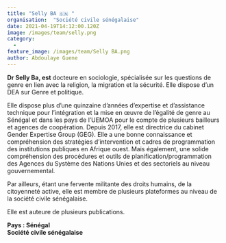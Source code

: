 ```yaml
---
title: "Selly BA 🇸🇳 "
organisation:  "Société civile sénégalaise"
date: 2021-04-19T14:12:00.120Z
image: /images/team/selly.png
category:
  - 
feature_image: /images/team/Selly BA.png
author: Abdoulaye Guene
---
```

**Dr Selly Ba, est** docteure en sociologie, spécialisée sur les questions de genre en lien avec la religion, la migration et la sécurité. Elle dispose d’un DEA sur Genre et politique.

Elle dispose plus d’une quinzaine d’années d’expertise et d’assistance technique pour l’intégration et la mise en œuvre de l’égalité de genre au Sénégal et dans les pays de l’UEMOA pour le compte de plusieurs bailleurs et agences de coopération. Depuis 2017, elle est directrice du cabinet Gender Expertise Group (GEG). Elle a une bonne connaissance et compréhension des stratégies d’intervention et cadres de programmation des institutions publiques en Afrique ouest. Mais également, une solide compréhension des procédures et outils de planification/programmation des Agences du Système des Nations Unies et des sectoriels au niveau gouvernemental.

Par ailleurs, étant une fervente militante des droits humains, de la citoyenneté active, elle est membre de plusieurs plateformes au niveau de la société civile sénégalaise.

Elle est auteure de plusieurs publications.

**Pays : Sénégal**  
**Société civile sénégalaise**